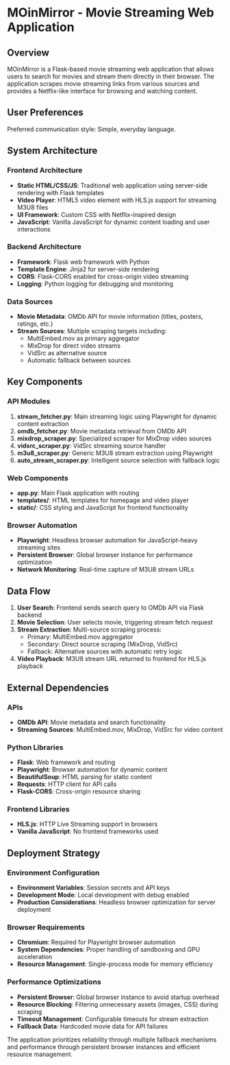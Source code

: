 # MOinMirror - Movie Streaming Web Application

## Overview

MOinMirror is a Flask-based movie streaming web application that allows users to search for movies and stream them directly in their browser. The application scrapes movie streaming links from various sources and provides a Netflix-like interface for browsing and watching content.

## User Preferences

Preferred communication style: Simple, everyday language.

## System Architecture

### Frontend Architecture
- **Static HTML/CSS/JS**: Traditional web application using server-side rendering with Flask templates
- **Video Player**: HTML5 video element with HLS.js support for streaming M3U8 files
- **UI Framework**: Custom CSS with Netflix-inspired design
- **JavaScript**: Vanilla JavaScript for dynamic content loading and user interactions

### Backend Architecture
- **Framework**: Flask web framework with Python
- **Template Engine**: Jinja2 for server-side rendering
- **CORS**: Flask-CORS enabled for cross-origin video streaming
- **Logging**: Python logging for debugging and monitoring

### Data Sources
- **Movie Metadata**: OMDb API for movie information (titles, posters, ratings, etc.)
- **Stream Sources**: Multiple scraping targets including:
  - MultiEmbed.mov as primary aggregator
  - MixDrop for direct video streams
  - VidSrc as alternative source
  - Automatic fallback between sources

## Key Components

### API Modules
1. **stream_fetcher.py**: Main streaming logic using Playwright for dynamic content extraction
2. **omdb_fetcher.py**: Movie metadata retrieval from OMDb API
3. **mixdrop_scraper.py**: Specialized scraper for MixDrop video sources
4. **vidsrc_scraper.py**: VidSrc streaming source handler
5. **m3u8_scraper.py**: Generic M3U8 stream extraction using Playwright
6. **auto_stream_scraper.py**: Intelligent source selection with fallback logic

### Web Components
- **app.py**: Main Flask application with routing
- **templates/**: HTML templates for homepage and video player
- **static/**: CSS styling and JavaScript for frontend functionality

### Browser Automation
- **Playwright**: Headless browser automation for JavaScript-heavy streaming sites
- **Persistent Browser**: Global browser instance for performance optimization
- **Network Monitoring**: Real-time capture of M3U8 stream URLs

## Data Flow

1. **User Search**: Frontend sends search query to OMDb API via Flask backend
2. **Movie Selection**: User selects movie, triggering stream fetch request
3. **Stream Extraction**: Multi-source scraping process:
   - Primary: MultiEmbed.mov aggregator
   - Secondary: Direct source scraping (MixDrop, VidSrc)
   - Fallback: Alternative sources with automatic retry logic
4. **Video Playback**: M3U8 stream URL returned to frontend for HLS.js playback

## External Dependencies

### APIs
- **OMDb API**: Movie metadata and search functionality
- **Streaming Sources**: MultiEmbed.mov, MixDrop, VidSrc for video content

### Python Libraries
- **Flask**: Web framework and routing
- **Playwright**: Browser automation for dynamic content
- **BeautifulSoup**: HTML parsing for static content
- **Requests**: HTTP client for API calls
- **Flask-CORS**: Cross-origin resource sharing

### Frontend Libraries
- **HLS.js**: HTTP Live Streaming support in browsers
- **Vanilla JavaScript**: No frontend frameworks used

## Deployment Strategy

### Environment Configuration
- **Environment Variables**: Session secrets and API keys
- **Development Mode**: Local development with debug enabled
- **Production Considerations**: Headless browser optimization for server deployment

### Browser Requirements
- **Chromium**: Required for Playwright browser automation
- **System Dependencies**: Proper handling of sandboxing and GPU acceleration
- **Resource Management**: Single-process mode for memory efficiency

### Performance Optimizations
- **Persistent Browser**: Global browser instance to avoid startup overhead
- **Resource Blocking**: Filtering unnecessary assets (images, CSS) during scraping
- **Timeout Management**: Configurable timeouts for stream extraction
- **Fallback Data**: Hardcoded movie data for API failures

The application prioritizes reliability through multiple fallback mechanisms and performance through persistent browser instances and efficient resource management.